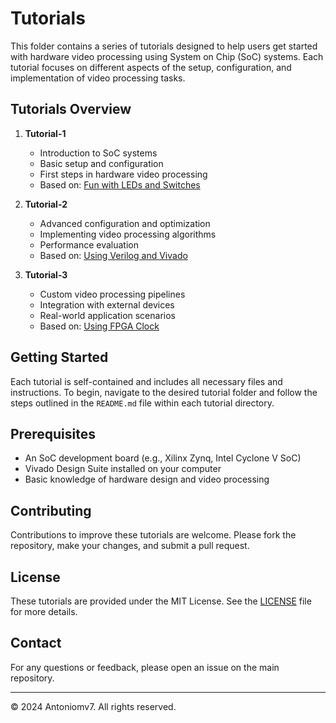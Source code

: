 # Tutorials

This folder contains a series of tutorials designed to help users get started with hardware video processing using System on Chip (SoC) systems. Each tutorial focuses on different aspects of the setup, configuration, and implementation of video processing tasks.

## Tutorials Overview

1. **Tutorial-1**
   - Introduction to SoC systems
   - Basic setup and configuration
   - First steps in hardware video processing
   - Based on: [Fun with LEDs and Switches](https://blog.umer-farooq.com/a-pynq-z2-guide-for-absolute-dummies-part-i-fun-with-leds-and-switches-47dd76abf9a9)

2. **Tutorial-2**
   - Advanced configuration and optimization
   - Implementing video processing algorithms
   - Performance evaluation
   - Based on: [Using Verilog and Vivado](https://blog.umer-farooq.com/a-pynq-z2-guide-for-absolute-dummies-part-ii-using-verilog-and-vivado-to-burn-code-on-pynq-d856f79948b1)

3. **Tutorial-3**
   - Custom video processing pipelines
   - Integration with external devices
   - Real-world application scenarios
   - Based on: [Using FPGA Clock](https://blog.umer-farooq.com/a-pynq-z2-guide-for-absolute-dummies-part-iii-tick-tock-using-fpga-clock-33a34ef3f51a)

## Getting Started

Each tutorial is self-contained and includes all necessary files and instructions. To begin, navigate to the desired tutorial folder and follow the steps outlined in the `README.md` file within each tutorial directory.

## Prerequisites

- An SoC development board (e.g., Xilinx Zynq, Intel Cyclone V SoC)
- Vivado Design Suite installed on your computer
- Basic knowledge of hardware design and video processing

## Contributing

Contributions to improve these tutorials are welcome. Please fork the repository, make your changes, and submit a pull request.

## License

These tutorials are provided under the MIT License. See the [LICENSE](../LICENSE) file for more details.

## Contact

For any questions or feedback, please open an issue on the main repository.

---

© 2024 Antoniomv7. All rights reserved.
